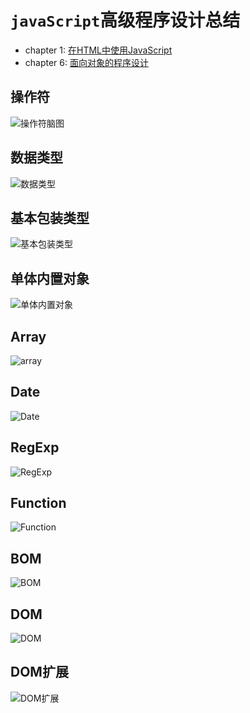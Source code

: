 # `javaScript`高级程序设计总结
- chapter 1: [在HTML中使用JavaScript](https://github.com/MyDAIDAI/javaScript-summary/tree/master/chapter1)
- chapter 6: [面向对象的程序设计](https://github.com/MyDAIDAI/javaScript-summary/tree/master/chapter6)
## 操作符
![操作符脑图](https://github.com/MyDAIDAI/javaScript-summary/blob/master/操作符.png)
## 数据类型
![数据类型](https://github.com/MyDAIDAI/javaScript-summary/blob/master/数据类型.png)
## 基本包装类型
![基本包装类型](https://github.com/MyDAIDAI/javaScript-summary/blob/master/基本包装类型.png)
##  单体内置对象
![单体内置对象](https://github.com/MyDAIDAI/javaScript-summary/blob/master/单体内置对象.png)
## Array
![array](https://github.com/MyDAIDAI/javaScript-summary/blob/master/Array.png)
## Date
![Date](https://github.com/MyDAIDAI/javaScript-summary/blob/master/Date.png)
## RegExp
![RegExp](https://github.com/MyDAIDAI/javaScript-summary/blob/master/RegExp.png)
## Function
![Function](https://github.com/MyDAIDAI/javaScript-summary/blob/master/Function.png)
## BOM
![BOM](https://github.com/MyDAIDAI/javaScript-summary/blob/master/BOM.png)
## DOM
![DOM](https://github.com/MyDAIDAI/javaScript-summary/blob/master/DOM.png)
## DOM扩展
![DOM扩展](https://github.com/MyDAIDAI/javaScript-summary/blob/master/DOM扩展.png)